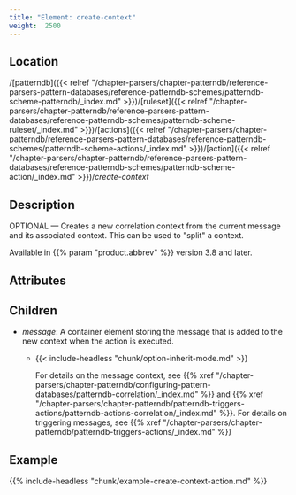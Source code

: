 ```yaml
---
title: "Element: create-context"
weight:  2500
---
```

<!-- DISCLAIMER: This file is based on the syslog-ng Open Source Edition documentation https://github.com/balabit/syslog-ng-ose-guides/commit/2f4a52ee61d1ea9ad27cb4f3168b95408fddfdf2 and is used under the terms of The syslog-ng Open Source Edition Documentation License. The file has been modified by Axoflow. -->


## Location

/[patterndb]({{< relref "/chapter-parsers/chapter-patterndb/reference-parsers-pattern-databases/reference-patterndb-schemes/patterndb-scheme-patterndb/_index.md" >}})/[ruleset]({{< relref "/chapter-parsers/chapter-patterndb/reference-parsers-pattern-databases/reference-patterndb-schemes/patterndb-scheme-ruleset/_index.md" >}})/[actions]({{< relref "/chapter-parsers/chapter-patterndb/reference-parsers-pattern-databases/reference-patterndb-schemes/patterndb-scheme-actions/_index.md" >}})/[action]({{< relref "/chapter-parsers/chapter-patterndb/reference-parsers-pattern-databases/reference-patterndb-schemes/patterndb-scheme-action/_index.md" >}})/*create-context*



## Description

OPTIONAL — Creates a new correlation context from the current message and its associated context. This can be used to "split" a context.

Available in {{% param "product.abbrev" %}} version 3.8 and later.



## Attributes



## Children

  - *message*: A container element storing the message that is added to the new context when the action is executed.
    
      - {{< include-headless "chunk/option-inherit-mode.md" >}}
        
        For details on the message context, see {{% xref "/chapter-parsers/chapter-patterndb/configuring-pattern-databases/patterndb-correlation/_index.md" %}} and {{% xref "/chapter-parsers/chapter-patterndb/patterndb-triggers-actions/patterndb-actions-correlation/_index.md" %}}. For details on triggering messages, see {{% xref "/chapter-parsers/chapter-patterndb/patterndb-triggers-actions/_index.md" %}}


## Example

{{% include-headless "chunk/example-create-context-action.md" %}}



